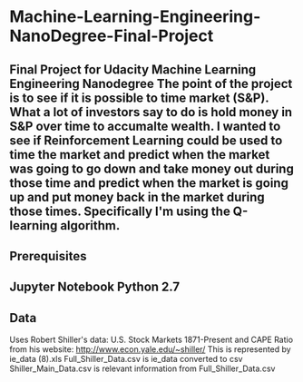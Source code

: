 # Machine-Learning-Engineering-NanoDegree-Final-Project
Final Project for Udacity Machine Learning Engineering Nanodegree
  The point of the project is to see if it is possible to time market (S&P). What a lot of investors say to do is hold money  in S&P over time to accumalte wealth. I wanted to see if Reinforcement Learning could be used to time the market and      predict when the market was going to go down and take money out during those time and predict when the market is going up and put money back in the market during those times. Specifically I'm using the Q-learning algorithm.
  -------------
  Prerequisites
  -------------
  Jupyter Notebook 
  Python 2.7
  -------------
  Data
  -------------
  Uses Robert Shiller's data: U.S. Stock Markets 1871-Present and CAPE Ratio
  from his website: http://www.econ.yale.edu/~shiller/
  This is represented by ie_data (8).xls
  Full_Shiller_Data.csv is ie_data converted to csv
  Shiller_Main_Data.csv is relevant information from Full_Shiller_Data.csv
